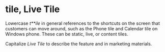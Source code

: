 # tile, Live Tile

Lowercase *t**ile*
in general references to the shortcuts on the screen
that customers can move around, such as the Phone tile and Calendar
tile on Windows phone. These can be static, live, or content
tiles. 

Capitalize *Live Tile* to describe the feature and in marketing materials. 
